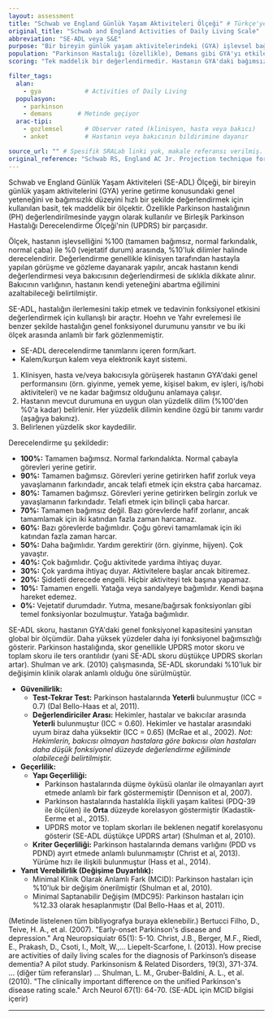 ```yaml
---
layout: assessment
title: "Schwab ve England Günlük Yaşam Aktiviteleri Ölçeği" # Türkçe'ye çevrilmiş başlık
original_title: "Schwab and England Activities of Daily Living Scale"
abbreviation: "SE-ADL veya S&E"
purpose: "Bir bireyin günlük yaşam aktivitelerindeki (GYA) işlevsel bağımsızlık düzeyini değerlendirir."
population: "Parkinson Hastalığı (özellikle), Demans gibi GYA'yı etkileyen diğer durumlar." # Ana popülasyon Parkinson, ama diğerleri de metinde geçiyor.
scoring: "Tek maddelik bir değerlendirmedir. Hastanın GYA'daki bağımsızlığı %10'luk dilimlerle derecelendirilir (100% = tamamen bağımsız, 0% = vejetatif durum)."

filter_tags:
  alan:
    - gya            # Activities of Daily Living
  populasyon:
    - parkinson
    - demans       # Metinde geçiyor
  arac-tipi:
    - gozlemsel      # Observer rated (klinisyen, hasta veya bakıcı)
    - anket          # Hastanın veya bakıcının bildirimine dayanır

source_url: "" # Spesifik SRALab linki yok, makale referansı verilmiş.
original_reference: "Schwab RS, England AC Jr. Projection technique for evaluating surgery in Parkinson's disease. In: Gillingham FJ, Donaldson IML, editors. Third Symposium on Parkinson's Disease. Edinburgh: E&S Livingstone; 1969. p. 152–7." # Klasik referansı budur, metinde farklı bir makale var.
---
```





Schwab ve England Günlük Yaşam Aktiviteleri (SE-ADL) Ölçeği, bir bireyin günlük yaşam aktivitelerini (GYA) yerine getirme konusundaki genel yeteneğini ve bağımsızlık düzeyini hızlı bir şekilde değerlendirmek için kullanılan basit, tek maddelik bir ölçektir. Özellikle Parkinson hastalığının (PH) değerlendirilmesinde yaygın olarak kullanılır ve Birleşik Parkinson Hastalığı Derecelendirme Ölçeği'nin (UPDRS) bir parçasıdır.

Ölçek, hastanın işlevselliğini %100 (tamamen bağımsız, normal farkındalık, normal çaba) ile %0 (vejetatif durum) arasında, %10'luk dilimler halinde derecelendirir. Değerlendirme genellikle klinisyen tarafından hastayla yapılan görüşme ve gözleme dayanarak yapılır, ancak hastanın kendi değerlendirmesi veya bakıcısının değerlendirmesi de sıklıkla dikkate alınır. Bakıcının varlığının, hastanın kendi yeteneğini abartma eğilimini azaltabileceği belirtilmiştir.

SE-ADL, hastalığın ilerlemesini takip etmek ve tedavinin fonksiyonel etkisini değerlendirmek için kullanışlı bir araçtır. Hoehn ve Yahr evrelemesi ile benzer şekilde hastalığın genel fonksiyonel durumunu yansıtır ve bu iki ölçek arasında anlamlı bir fark gözlenmemiştir.


*   SE-ADL derecelendirme tanımlarını içeren form/kart.
*   Kalem/kurşun kalem veya elektronik kayıt sistemi.


1.  Klinisyen, hasta ve/veya bakıcısıyla görüşerek hastanın GYA'daki genel performansını (örn. giyinme, yemek yeme, kişisel bakım, ev işleri, iş/hobi aktiviteleri) ve ne kadar bağımsız olduğunu anlamaya çalışır.
2.  Hastanın mevcut durumuna en uygun olan yüzdelik dilim (%100'den %0'a kadar) belirlenir. Her yüzdelik dilimin kendine özgü bir tanımı vardır (aşağıya bakınız).
3.  Belirlenen yüzdelik skor kaydedilir.


Derecelendirme şu şekildedir:

*   **100%:** Tamamen bağımsız. Normal farkındalıkta. Normal çabayla görevleri yerine getirir.
*   **90%:** Tamamen bağımsız. Görevleri yerine getirirken hafif zorluk veya yavaşlamanın farkındadır, ancak telafi etmek için ekstra çaba harcamaz.
*   **80%:** Tamamen bağımsız. Görevleri yerine getirirken belirgin zorluk ve yavaşlamanın farkındadır. Telafi etmek için bilinçli çaba harcar.
*   **70%:** Tamamen bağımsız değil. Bazı görevlerde hafif zorlanır, ancak tamamlamak için iki katından fazla zaman harcamaz.
*   **60%:** Bazı görevlerde bağımlıdır. Çoğu görevi tamamlamak için iki katından fazla zaman harcar.
*   **50%:** Daha bağımlıdır. Yardım gerektirir (örn. giyinme, hijyen). Çok yavaştır.
*   **40%:** Çok bağımlıdır. Çoğu aktivitede yardıma ihtiyaç duyar.
*   **30%:** Çok yardıma ihtiyaç duyar. Aktivitelere başlar ancak bitiremez.
*   **20%:** Şiddetli derecede engelli. Hiçbir aktiviteyi tek başına yapamaz.
*   **10%:** Tamamen engelli. Yatağa veya sandalyeye bağımlıdır. Kendi başına hareket edemez.
*   **0%:** Vejetatif durumdadır. Yutma, mesane/bağırsak fonksiyonları gibi temel fonksiyonlar bozulmuştur. Yatağa bağımlıdır.


SE-ADL skoru, hastanın GYA'daki genel fonksiyonel kapasitesini yansıtan global bir ölçümdür. Daha yüksek yüzdeler daha iyi fonksiyonel bağımsızlığı gösterir. Parkinson hastalığında, skor genellikle UPDRS motor skoru ve toplam skoru ile ters orantılıdır (yani SE-ADL skoru düştükçe UPDRS skorları artar). Shulman ve ark. (2010) çalışmasında, SE-ADL skorundaki %10'luk bir değişimin klinik olarak anlamlı olduğu öne sürülmüştür.


*   **Güvenilirlik:**
    *   **Test-Tekrar Test:** Parkinson hastalarında **Yeterli** bulunmuştur (ICC = 0.7) (Dal Bello-Haas et al, 2011).
    *   **Değerlendiriciler Arası:** Hekimler, hastalar ve bakıcılar arasında **Yeterli** bulunmuştur (ICC = 0.60). Hekimler ve hastalar arasındaki uyum biraz daha yüksektir (ICC = 0.65) (McRae et al., 2002). *Not: Hekimlerin, bakıcısı olmayan hastalara göre bakıcısı olan hastaları daha düşük fonksiyonel düzeyde değerlendirme eğiliminde olabileceği belirtilmiştir.*
*   **Geçerlilik:**
    *   **Yapı Geçerliliği:**
        *   Parkinson hastalarında düşme öyküsü olanlar ile olmayanları ayırt etmede anlamlı bir fark göstermemiştir (Dennison et al, 2007).
        *   Parkinson hastalarında hastalıkla ilişkili yaşam kalitesi (PDQ-39 ile ölçülen) ile **Orta** düzeyde korelasyon göstermiştir (Kadastik-Eerme et al., 2015).
        *   UPDRS motor ve toplam skorları ile beklenen negatif korelasyonu gösterir (SE-ADL düştükçe UPDRS artar) (Shulman et al, 2010).
    *   **Kriter Geçerliliği:** Parkinson hastalarında demans varlığını (PDD vs PDND) ayırt etmede anlamlı bulunmamıştır (Christ et al, 2013). Yürüme hızı ile ilişkili bulunmuştur (Hass et al., 2014).
*   **Yanıt Verebilirlik (Değişime Duyarlılık):**
    *   Minimal Klinik Olarak Anlamlı Fark (MCID): Parkinson hastaları için %10'luk bir değişim önerilmiştir (Shulman et al, 2010).
    *   Minimal Saptanabilir Değişim (MDC95): Parkinson hastaları için %12.33 olarak hesaplanmıştır (Dal Bello-Haas et al, 2011).


(Metinde listelenen tüm bibliyografya buraya eklenebilir.)
Bertucci Filho, D., Teive, H. A., et al. (2007). "Early-onset Parkinson's disease and depression." Arq Neuropsiquiatr 65(1): 5-10.
Christ, J.B., Berger, M.F., Riedl, E., Prakash, D., Csoti, I., Molt, W.,… Liepelt-Scarfone, I. (2013). How precise are activities of daily living scales for the diagnosis of Parkinson’s disease dementia? A pilot study. Parkinsonism & Related Disorders, 19(3), 371-374.
... (diğer tüm referanslar) ...
Shulman, L. M., Gruber-Baldini, A. L., et al. (2010). "The clinically important difference on the unified Parkinson's disease rating scale." Arch Neurol 67(1): 64-70. (SE-ADL için MCID bilgisi içerir)

---